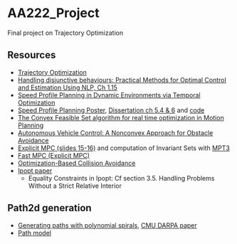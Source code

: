 # AA222_Project
Final project on Trajectory Optimization

## Resources  
* [Trajectory Optimization](http://www.matthewpeterkelly.com/tutorials/trajectoryOptimization/index.html)  
* [Handling disjunctive behaviours: Practical Methods for Optimal Control and Estimation Using NLP, Ch 1.15](https://books.google.fr/books?id=n9hLriD8Lb8C&printsec=frontcover#v=onepage&q&f=false)  
* [Speed Profile Planning in Dynamic Environments via Temporal Optimization](http://www.cs.cmu.edu/~cliu6/files/iv17-2.pdf)
* [Speed Profile Planning Poster](http://www.cs.cmu.edu/~cliu6/files/iv17-2poster.pdf), [Dissertation ch 5.4 & 6](http://www.cs.cmu.edu/~cliu6/files/dissertation.pdf) and [code](https://github.com/changliuliu/TemporalOptimization)   
* [The Convex Feasible Set algorithm for real time optimization in Motion Planning](https://arxiv.org/pdf/1709.00627.pdf) 
* [Autonomous Vehicle Control: A Nonconvex Approach for Obstacle Avoidance](https://www.researchgate.net/publication/303905926_Autonomous_Vehicle_Control_A_Nonconvex_Approach_for_Obstacle_Avoidance)  
* [Explicit MPC (slides 15-16)](https://stanford.edu/class/ee364b/lectures/mpc_slides.pdf) and computation of Invariant Sets with [MPT3](https://www.mpt3.org/UI/Invariance)  
* [Fast MPC (Explicit MPC)](https://web.stanford.edu/~boyd/papers/pdf/fast_mpc.pdf)  
* [Optimization-Based Collision Avoidance](https://arxiv.org/pdf/1711.03449.pdf)
* [Ipopt paper](http://cepac.cheme.cmu.edu/pasilectures/biegler/ipopt.pdf)  
  - Equality Constraints in Ipopt: Cf section 3.5.  Handling Problems Without a Strict Relative Interior

## Path2d generation  
* [Generating paths with polynomial spirals](https://github.com/qiaoxu123/Self-Driving-Cars/blob/master/Part4-Motion_Planning_for_Self-Driving_Cars/Module7-Putting_it_all_together-Smooth_Local_Planning/Module7-Putting_it_all_together-Smooth_Local_Planning.md), [CMU DARPA paper](http://citeseerx.ist.psu.edu/viewdoc/download?doi=10.1.1.225.4980&rep=rep1&type=pdf)  
* [Path model](https://www.ri.cmu.edu/pub_files/2012/5/ICRA12_xuwd_Final.pdf)
